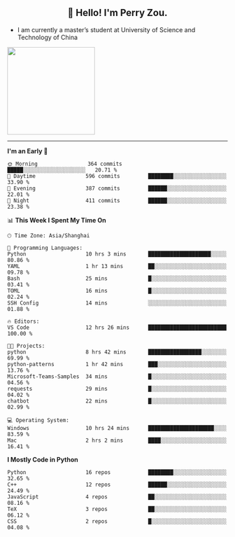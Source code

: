<h2 align="center">👋 Hello! I'm Perry Zou.</h2>

- I am currently a master’s student at University of Science and Technology of China

<img height=200 align="center" src="https://github-readme-stats.vercel.app/api?username=zonepg" />

-------

<!--START_SECTION:waka-->
**I'm an Early 🐤** 

```text
🌞 Morning                364 commits         █████░░░░░░░░░░░░░░░░░░░░   20.71 % 
🌆 Daytime                596 commits         ████████░░░░░░░░░░░░░░░░░   33.90 % 
🌃 Evening                387 commits         ██████░░░░░░░░░░░░░░░░░░░   22.01 % 
🌙 Night                  411 commits         ██████░░░░░░░░░░░░░░░░░░░   23.38 % 
```


📊 **This Week I Spent My Time On** 

```text
🕑︎ Time Zone: Asia/Shanghai

💬 Programming Languages: 
Python                   10 hrs 3 mins       ████████████████████░░░░░   80.86 % 
YAML                     1 hr 13 mins        ██░░░░░░░░░░░░░░░░░░░░░░░   09.78 % 
Bash                     25 mins             █░░░░░░░░░░░░░░░░░░░░░░░░   03.41 % 
TOML                     16 mins             █░░░░░░░░░░░░░░░░░░░░░░░░   02.24 % 
SSH Config               14 mins             ░░░░░░░░░░░░░░░░░░░░░░░░░   01.88 % 

🔥 Editors: 
VS Code                  12 hrs 26 mins      █████████████████████████   100.00 % 

🐱‍💻 Projects: 
python                   8 hrs 42 mins       █████████████████░░░░░░░░   69.99 % 
python-patterns          1 hr 42 mins        ███░░░░░░░░░░░░░░░░░░░░░░   13.76 % 
Microsoft-Teams-Samples  34 mins             █░░░░░░░░░░░░░░░░░░░░░░░░   04.56 % 
requests                 29 mins             █░░░░░░░░░░░░░░░░░░░░░░░░   04.02 % 
chatbot                  22 mins             █░░░░░░░░░░░░░░░░░░░░░░░░   02.99 % 

💻 Operating System: 
Windows                  10 hrs 24 mins      █████████████████████░░░░   83.59 % 
Mac                      2 hrs 2 mins        ████░░░░░░░░░░░░░░░░░░░░░   16.41 % 
```

**I Mostly Code in Python** 

```text
Python                   16 repos            ████████░░░░░░░░░░░░░░░░░   32.65 % 
C++                      12 repos            ██████░░░░░░░░░░░░░░░░░░░   24.49 % 
JavaScript               4 repos             ██░░░░░░░░░░░░░░░░░░░░░░░   08.16 % 
TeX                      3 repos             ██░░░░░░░░░░░░░░░░░░░░░░░   06.12 % 
CSS                      2 repos             █░░░░░░░░░░░░░░░░░░░░░░░░   04.08 % 
```




<!--END_SECTION:waka-->
